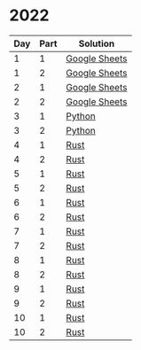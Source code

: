 # 2022

| Day | Part | Solution |
|-----|------|----------|
| 1   | 1    | [Google Sheets](https://docs.google.com/spreadsheets/d/16AoiFTf6_bY0DBBddKoSjFlTaiskgA2jGrfCJPeUujQ/edit?usp=sharing) |
| 1   | 2    | [Google Sheets](https://docs.google.com/spreadsheets/d/16AoiFTf6_bY0DBBddKoSjFlTaiskgA2jGrfCJPeUujQ/edit?usp=sharing) |
| 2   | 1    | [Google Sheets](https://docs.google.com/spreadsheets/d/1MuFLsqP9uvyQ9VDN80m9CCFcHL4rQVHfH8nKhhuFtYE/edit?usp=sharing) |
| 2   | 2    | [Google Sheets](https://docs.google.com/spreadsheets/d/1MuFLsqP9uvyQ9VDN80m9CCFcHL4rQVHfH8nKhhuFtYE/edit?usp=sharing) |
| 3   | 1    | [Python](day3/part1.py) |
| 3   | 2    | [Python](day3/part2.py) |
| 4   | 1    | [Rust](day4/src/main.rs) |
| 4   | 2    | [Rust](day4/src/main.rs) |
| 5   | 1    | [Rust](day5/src/main.rs) |
| 5   | 2    | [Rust](day5/src/main.rs) |
| 6   | 1    | [Rust](day6/src/main.rs) |
| 6   | 2    | [Rust](day6/src/main.rs) |
| 7   | 1    | [Rust](day7/src/main.rs) |
| 7   | 2    | [Rust](day7/src/main.rs) |
| 8   | 1    | [Rust](day8/src/main.rs) |
| 8   | 2    | [Rust](day8/src/main.rs) |
| 9   | 1    | [Rust](day9/src/main.rs) |
| 9   | 2    | [Rust](day9/src/main.rs) |
| 10  | 1    | [Rust](day10/src/main.rs) |
| 10  | 2    | [Rust](day10/src/main.rs) |
